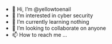 - 👋 Hi, I’m @yellowtoenail
- 👀 I’m interested in cyber security
- 🌱 I’m currently learning nothing
- 💞️ I’m looking to collaborate on anyone
- 📫 How to reach me ...

<!---
yellowtoenail/yellowtoenail is a ✨ special ✨ repository because its `README.md` (this file) appears on your GitHub profile.
You can click the Preview link to take a look at your changes.
--->
